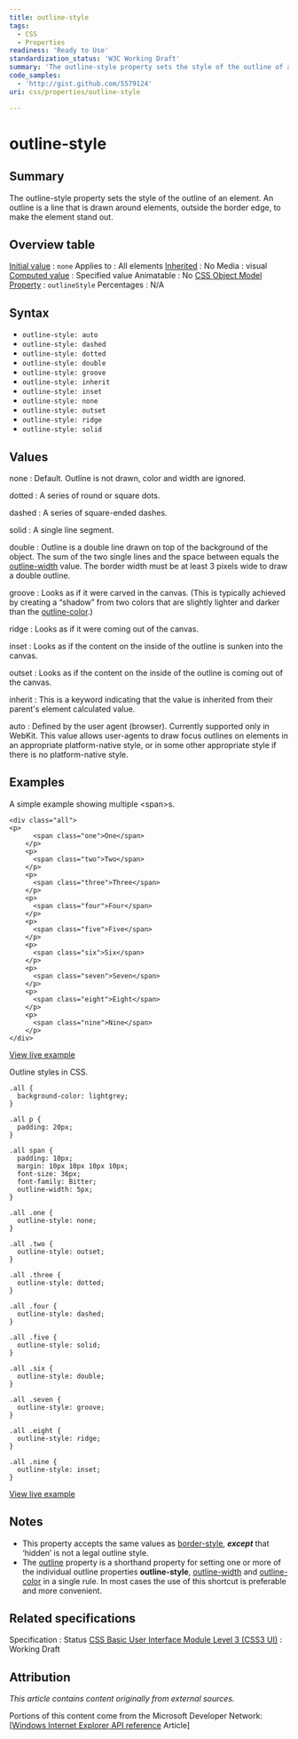 ```yaml
---
title: outline-style
tags:
  - CSS
  - Properties
readiness: 'Ready to Use'
standardization_status: 'W3C Working Draft'
summary: 'The outline-style property sets the style of the outline of an element. An outline is a line that is drawn around elements, outside the border edge, to make the element stand out.'
code_samples:
  - 'http://gist.github.com/5579124'
uri: css/properties/outline-style

---
```

# outline-style

## Summary

The outline-style property sets the style of the outline of an element. An outline is a line that is drawn around elements, outside the border edge, to make the element stand out.

## Overview table

[Initial value](/css/concepts/initial_value)
:   `none`
Applies to
:   All elements
[Inherited](/css/concepts/inherited)
:   No
Media
:   visual
[Computed value](/css/concepts/computed_value)
:   Specified value
Animatable
:   No
[CSS Object Model Property](/css/concepts/cssom)
:   `outlineStyle`
Percentages
:   N/A

## Syntax

-   `outline-style: auto`
-   `outline-style: dashed`
-   `outline-style: dotted`
-   `outline-style: double`
-   `outline-style: groove`
-   `outline-style: inherit`
-   `outline-style: inset`
-   `outline-style: none`
-   `outline-style: outset`
-   `outline-style: ridge`
-   `outline-style: solid`

## Values

none
:   Default. Outline is not drawn, color and width are ignored.

dotted
:   A series of round or square dots.

dashed
:   A series of square-ended dashes.

solid
:   A single line segment.

double
:   Outline is a double line drawn on top of the background of the object. The sum of the two single lines and the space between equals the [outline-width](/css/properties/outline-width) value. The border width must be at least 3 pixels wide to draw a double outline.

groove
:   Looks as if it were carved in the canvas. (This is typically achieved by creating a “shadow” from two colors that are slightly lighter and darker than the [outline-color](/css/properties/outline-color).)

ridge
:   Looks as if it were coming out of the canvas.

inset
:   Looks as if the content on the inside of the outline is sunken into the canvas.

outset
:   Looks as if the content on the inside of the outline is coming out of the canvas.

inherit
:   This is a keyword indicating that the value is inherited from their parent's element calculated value.

auto
:   Defined by the user agent (browser). Currently supported only in WebKit. This value allows user-agents to draw focus outlines on elements in an appropriate platform-native style, or in some other appropriate style if there is no platform-native style.

## Examples

A simple example showing multiple \<span\>s.

``` {.html}
<div class="all">
<p>
      <span class="one">One</span>
    </p>
    <p>
      <span class="two">Two</span>
    </p>
    <p>
      <span class="three">Three</span>
    </p>
    <p>
      <span class="four">Four</span>
    </p>
    <p>
      <span class="five">Five</span>
    </p>
    <p>
      <span class="six">Six</span>
    </p>
    <p>
      <span class="seven">Seven</span>
    </p>
    <p>
      <span class="eight">Eight</span>
    </p>
    <p>
      <span class="nine">Nine</span>
    </p>
</div>
```

[View live example](http://code.webplatform.org/gist/5579124)

Outline styles in CSS.

``` {.css}
.all {
  background-color: lightgrey;
}

.all p {
  padding: 20px;
}

.all span {
  padding: 10px;
  margin: 10px 10px 10px 10px;
  font-size: 36px;
  font-family: Bitter;
  outline-width: 5px;
}

.all .one {
  outline-style: none;
}

.all .two {
  outline-style: outset;
}

.all .three {
  outline-style: dotted;
}

.all .four {
  outline-style: dashed;
}

.all .five {
  outline-style: solid;
}

.all .six {
  outline-style: double;
}

.all .seven {
  outline-style: groove;
}

.all .eight {
  outline-style: ridge;
}

.all .nine {
  outline-style: inset;
}
```

[View live example](http://code.webplatform.org/gist/5579124)

## Notes

-   This property accepts the same values as [border-style](/css/properties/border-style), ***except*** that ‘hidden’ is not a legal outline style.
-   The [outline](/css/properties/outline) property is a shorthand property for setting one or more of the individual outline properties **outline-style**, [outline-width](/css/properties/outline-width) and [outline-color](/css/properties/outline-color) in a single rule. In most cases the use of this shortcut is preferable and more convenient.

## Related specifications

Specification
:   Status
[CSS Basic User Interface Module Level 3 (CSS3 UI)](http://dev.w3.org/csswg/css-ui/#outline-style0)
:   Working Draft

## Attribution

*This article contains content originally from external sources.*

Portions of this content come from the Microsoft Developer Network: [[Windows Internet Explorer API reference](http://msdn.microsoft.com/en-us/library/ie/hh828809%28v=vs.85%29.aspx) Article]

